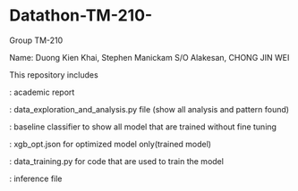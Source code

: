 # Datathon-TM-210-
Group TM-210

Name: Duong Kien Khai, Stephen Manickam S/O Alakesan, CHONG JIN WEI

This repository includes

: academic report

: data_exploration_and_analysis.py file (show all analysis and pattern found)

: baseline classifier to show all model that are trained without fine tuning 

: xgb_opt.json for optimized model only(trained model)

: data_training.py for code that are used to train the model

: inference file
